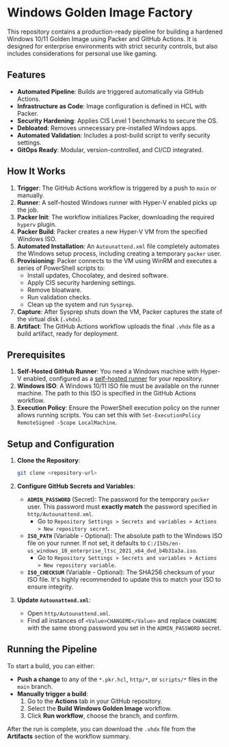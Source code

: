 # Windows Golden Image Factory

This repository contains a production-ready pipeline for building a hardened Windows 10/11 Golden Image using Packer and GitHub Actions. It is designed for enterprise environments with strict security controls, but also includes considerations for personal use like gaming.

## Features

- **Automated Pipeline**: Builds are triggered automatically via GitHub Actions.
- **Infrastructure as Code**: Image configuration is defined in HCL with Packer.
- **Security Hardening**: Applies CIS Level 1 benchmarks to secure the OS.
- **Debloated**: Removes unnecessary pre-installed Windows apps.
- **Automated Validation**: Includes a post-build script to verify security settings.
- **GitOps Ready**: Modular, version-controlled, and CI/CD integrated.

## How It Works

1.  **Trigger**: The GitHub Actions workflow is triggered by a push to `main` or manually.
2.  **Runner**: A self-hosted Windows runner with Hyper-V enabled picks up the job.
3.  **Packer Init**: The workflow initializes Packer, downloading the required `hyperv` plugin.
4.  **Packer Build**: Packer creates a new Hyper-V VM from the specified Windows ISO.
5.  **Automated Installation**: An `Autounattend.xml` file completely automates the Windows setup process, including creating a temporary `packer` user.
6.  **Provisioning**: Packer connects to the VM using WinRM and executes a series of PowerShell scripts to:
    - Install updates, Chocolatey, and desired software.
    - Apply CIS security hardening settings.
    - Remove bloatware.
    - Run validation checks.
    - Clean up the system and run `Sysprep`.
7.  **Capture**: After Sysprep shuts down the VM, Packer captures the state of the virtual disk (`.vhdx`).
8.  **Artifact**: The GitHub Actions workflow uploads the final `.vhdx` file as a build artifact, ready for deployment.

## Prerequisites

1.  **Self-Hosted GitHub Runner**: You need a Windows machine with Hyper-V enabled, configured as a [self-hosted runner](https://docs.github.com/en/actions/hosting-your-own-runners/about-self-hosted-runners) for your repository.
2.  **Windows ISO**: A Windows 10/11 ISO file must be available on the runner machine. The path to this ISO is specified in the GitHub Actions workflow.
3.  **Execution Policy**: Ensure the PowerShell execution policy on the runner allows running scripts. You can set this with `Set-ExecutionPolicy RemoteSigned -Scope LocalMachine`.

## Setup and Configuration

1.  **Clone the Repository**:
    ```bash
    git clone <repository-url>
    ```

2.  **Configure GitHub Secrets and Variables**:
    - **`ADMIN_PASSWORD`** (Secret): The password for the temporary `packer` user. This password must **exactly match** the password specified in `http/Autounattend.xml`.
        - Go to `Repository Settings > Secrets and variables > Actions > New repository secret`.
    - **`ISO_PATH`** (Variable - Optional): The absolute path to the Windows ISO file on your runner. If not set, it defaults to `C:/ISOs/en-us_windows_10_enterprise_ltsc_2021_x64_dvd_b4b31a3a.iso`.
        - Go to `Repository Settings > Secrets and variables > Actions > New repository variable`.
    - **`ISO_CHECKSUM`** (Variable - Optional): The SHA256 checksum of your ISO file. It's highly recommended to update this to match your ISO to ensure integrity.

3.  **Update `Autounattend.xml`**:
    - Open `http/Autounattend.xml`.
    - Find all instances of `<Value>CHANGEME</Value>` and replace `CHANGEME` with the same strong password you set in the `ADMIN_PASSWORD` secret.

## Running the Pipeline

To start a build, you can either:
- **Push a change** to any of the `*.pkr.hcl`, `http/*`, or `scripts/*` files in the `main` branch.
- **Manually trigger a build**:
  1. Go to the **Actions** tab in your GitHub repository.
  2. Select the **Build Windows Golden Image** workflow.
  3. Click **Run workflow**, choose the branch, and confirm.

After the run is complete, you can download the `.vhdx` file from the **Artifacts** section of the workflow summary. 